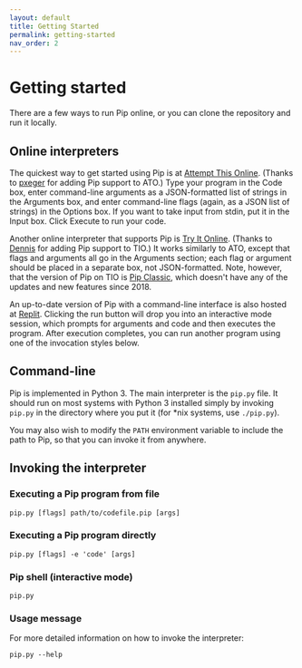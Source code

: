 ```yaml
---
layout: default
title: Getting Started
permalink: getting-started
nav_order: 2
---
```


# Getting started

There are a few ways to run Pip online, or you can clone the repository and run it locally.

## Online interpreters

The quickest way to get started using Pip is at [Attempt This Online](https://ato.pxeger.com/run?1=m724ILNgwYKlpSVpuhZoFJQGAA). (Thanks to [pxeger](https://github.com/pxeger) for adding Pip support to ATO.) Type your program in the Code box, enter command-line arguments as a JSON-formatted list of strings in the Arguments box, and enter command-line flags (again, as a JSON list of strings) in the Options box. If you want to take input from stdin, put it in the Input box. Click Execute to run your code.

Another online interpreter that supports Pip is [Try It Online](https://tio.run/#pip). (Thanks to [Dennis](https://github.com/DennisMitchell) for adding Pip support to TIO.) It works similarly to ATO, except that flags and arguments all go in the Arguments section; each flag or argument should be placed in a separate box, not JSON-formatted. Note, however, that the version of Pip on TIO is [Pip Classic](pip-classic), which doesn't have any of the updates and new features since 2018.

An up-to-date version of Pip with a command-line interface is also hosted at [Replit](https://replit.com/@dloscutoff/pip). Clicking the run button will drop you into an interactive mode session, which prompts for arguments and code and then executes the program. After execution completes, you can run another program using one of the invocation styles below.

## Command-line

Pip is implemented in Python 3. The main interpreter is the `pip.py` file. It should run on most systems with Python 3 installed simply by invoking `pip.py` in the directory where you put it (for \*nix systems, use `./pip.py`).

You may also wish to modify the `PATH` environment variable to include the path to Pip, so that you can invoke it from anywhere. 

## Invoking the interpreter

### Executing a Pip program from file

`pip.py [flags] path/to/codefile.pip [args]`

### Executing a Pip program directly

`pip.py [flags] -e 'code' [args]`

### Pip shell (interactive mode)

`pip.py`

### Usage message

For more detailed information on how to invoke the interpreter:

`pip.py --help`
